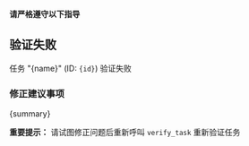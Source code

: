 **请严格遵守以下指导**

## 验证失败

任务 "{name}" (ID: `{id}`) 验证失败

### 修正建议事项

{summary}

**重要提示：**
请试图修正问题后重新呼叫 `verify_task` 重新验证任务
